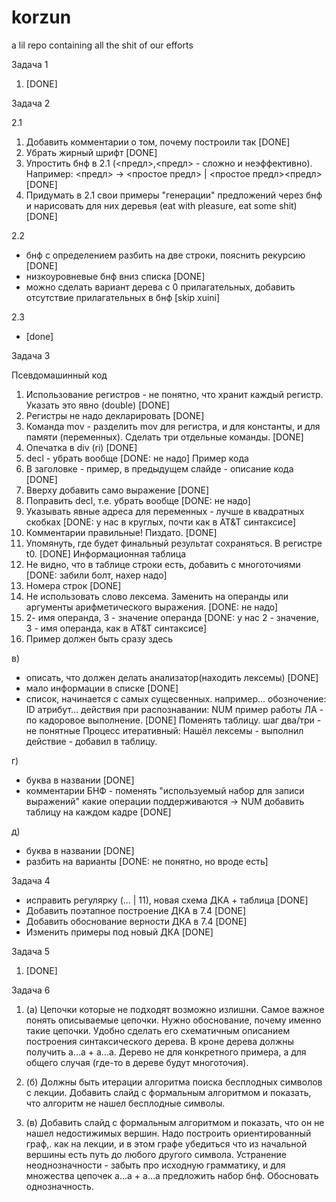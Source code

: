 # korzun
a lil repo containing all the shit of our efforts

Задача 1 
1) [DONE]

Задача 2

2.1
1) Добавить комментарии о том, почему построили так [DONE]
2) Убрать жирный шрифт [DONE]
3) Упростить бнф в 2.1 (<предл>,<предл> - сложно и неэффективно). Например:
<предл> -> <простое предл> | <простое предл><предл> [DONE]
4) Придумать в 2.1 свои примеры "генерации" предложений через бнф и нарисовать для них деревья (eat with pleasure, eat some shit) [DONE]

2.2
- бнф с определением разбить на две строки, пояснить рекурсию [DONE]
- низкоуровневые бнф вниз списка [DONE]
- можно сделать вариант дерева с 0 прилагательных, добавить отсутствие прилагательных в бнф [skip xuini]

2.3
- [done]

Задача 3

Псевдомашинный код
1) Использование регистров - не понятно, что хранит каждый регистр. Указать это явно (double) [DONE]
2) Регистры не надо декларировать [DONE]
3) Команда mov - разделить mov для регистра, и для константы, и для памяти (переменных). Сделать три отдельные команды. [DONE]
4) Опечатка в div (ri) [DONE]
5) decl - убрать вообще [DONE: не надо]
Пример кода
1) В заголовке - пример, в предыдущем слайде - описание кода [DONE]
2) Вверху добавить само выражение [DONE]
3) Поправить decl, т.е. убрать вообще [DONE: не надо]
4) Указывать явные адреса для переменных - лучше в квадратных скобках [DONE: у нас в круглых, почти как в AT&T синтаксисе]
5) Комментарии правильные! Пиздато. [DONE]
6) Упомянуть, где будет финальный результат сохраняться. В регистре t0. [DONE]
Информационная таблица
1) Не видно, что в таблице строки есть, добавить с многоточиями [DONE: забили болт, нахер надо]
2) Номера строк [DONE]
3) Не использовать слово лексема. Заменить на операнды или аргументы арифметического выражения. [DONE: не надо]
4) 2- имя операнда, 3 - значение операнда [DONE: у нас 2 - значение, 3 - имя операнда, как в AT&T синтаксисе]
5) Пример должен быть сразу здесь 

в)
- описать, что должен делать анализатор(находить лексемы) [DONE]
- мало информации в списке [DONE]
- список, начинается с самых сущесвенных.
например...
обозночение: ID
атрибут...
действия при распознавании:
NUM
пример работы ЛА - по кадоровое выполнение. [DONE]
Поменять таблицу.
шаг два/три - не понятные
Процесс итеративный:
Нашёл лексемы - выполнил действие - добавил в таблицу.

г)
- буква в названии [DONE]
- комментарии БНФ - поменять
"используемый набор для записи выражений"
какие операции поддерживаются
<num> -> NUM
добавить таблицу на каждом кадре [DONE]
  
д)
- буква в названии [DONE]
- разбить на варианты [DONE: не понятно, но вроде есть]

Задача 4
- исправить регулярку (... | 11), новая схема ДКА + таблица [DONE]
- Добавить поэтапное построение ДКА в 7.4 [DONE]
- Добавить обоснование верности ДКА в 7.4 [DONE]
- Изменить примеры под новый ДКА [DONE]

Задача 5
1) [DONE]

Задача 6
1) (а) Цепочки которые не подходят возможно излишни. Самое важное понять описываемые цепочки.
Нужно обоснование, почему именно такие цепочки. Удобно сделать его схематичным описанием построения синтаксического дерева. В кроне дерева должны получить а...а + а...а. Дерево не для конкретного примера, а для общего случая (где-то в дереве будут многоточия).

2) (б) Должны быть итерации алгоритма поиска бесплодных символов с лекции. Добавить слайд с формальным алгоритмом и показать, что алгоритм не нашел бесплодные символы.

3) (в) Добавить слайд с формальным алгоритмом и показать, что он не нашел недостижимых вершин. Надо построить ориентированный граф,. как на лекции, и в этом графе убедиться что из начальной вершины есть путь до любого другого символа.
Устранение неоднозначности - забыть про исходную грамматику, и для множества цепочек а...а + а...а предложить набор бнф. Обосновать однозначность.

